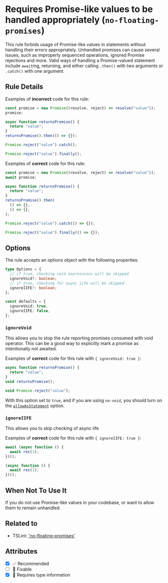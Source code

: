 # Requires Promise-like values to be handled appropriately (`no-floating-promises`)

This rule forbids usage of Promise-like values in statements without handling
their errors appropriately. Unhandled promises can cause several issues, such as
improperly sequenced operations, ignored Promise rejections and more. Valid ways
of handling a Promise-valued statement include `await`ing, returning, and either
calling `.then()` with two arguments or `.catch()` with one argument.

## Rule Details

Examples of **incorrect** code for this rule:

```ts
const promise = new Promise((resolve, reject) => resolve("value"));
promise;

async function returnsPromise() {
  return "value";
}
returnsPromise().then(() => {});

Promise.reject("value").catch();

Promise.reject("value").finally();
```

Examples of **correct** code for this rule:

```ts
const promise = new Promise((resolve, reject) => resolve("value"));
await promise;

async function returnsPromise() {
  return "value";
}
returnsPromise().then(
  () => {},
  () => {},
);

Promise.reject("value").catch(() => {});

Promise.reject("value").finally(() => {});
```

## Options

The rule accepts an options object with the following properties:

```ts
type Options = {
  // if true, checking void expressions will be skipped
  ignoreVoid?: boolean;
  // if true, checking for async iife will be skipped
  ignoreIIFE?: boolean;
};

const defaults = {
  ignoreVoid: true,
  ignoreIIFE: false,
};
```

### `ignoreVoid`

This allows you to stop the rule reporting promises consumed with void operator.
This can be a good way to explicitly mark a promise as intentionally not
awaited.

Examples of **correct** code for this rule with `{ ignoreVoid: true }`:

```ts
async function returnsPromise() {
  return "value";
}
void returnsPromise();

void Promise.reject("value");
```

With this option set to `true`, and if you are using `no-void`, you should turn
on the
[`allowAsStatement`](https://eslint.org/docs/rules/no-void#allowasstatement)
option.

### `ignoreIIFE`

This allows you to skip checking of async iife

Examples of **correct** code for this rule with `{ ignoreIIFE: true }`:

```ts
await (async function () {
  await res(1);
})();

(async function () {
  await res(1);
})();
```

## When Not To Use It

If you do not use Promise-like values in your codebase, or want to allow them to
remain unhandled.

## Related to

- TSLint:
  ['no-floating-promises'](https://palantir.github.io/tslint/rules/no-floating-promises/)

## Attributes

- [x] ✅ Recommended
- [ ] 🔧 Fixable
- [x] 💭 Requires type information
